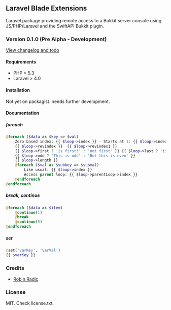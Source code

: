## Laravel Blade Extensions
Laravel package providing remote access to a Bukkit server console using JS/PHP/Laravel and the SwiftAPI Bukkit plugin.

### Version 0.1.0 (Pre Alpha - Development)
[View changelog and todo](https://github.com/RobinRadic/laravel-bukkit-console/blob/master/changelog.md)

#### Requirements
- PHP > 5.3 
- Laravel > 4.0


#### Installation
Not yet on packagist. needs further development.

#### Documentation

##### foreach
```php
@foreach ($data as $key => $val)
    Zero based index: {{ $loop->index }} - Starts at 1: {{ $loop->index1 }}
    {{ $loop->revindex }}  {{ $loop->revindex1 }}
    {{ $loop->first ? 'is first!' : 'not first' }} {{ $loop->last ? 'is last' : 'not last' }}
    {{ $loop->odd ? 'This is odd' : 'But this is even' }}
    {{ $loop->length }}            
    @foreach ($val as $subkey => $subval)
        Like usual: {{ $loop->index }}
        Access parent loop: {{ $loop->parentLoop->index }}
    @endforeach
@endforeach
```

##### break, continue
```php
@foreach ($data as $item)
    @continue(1)
    @break
    @continue(5)
@endforeach
```

##### set
```php
@set('varKey', 'varVal')
{{ $varKey }}
```


### Credits
- [Robin Radic](https://github.com/RobinRadic)

### License
MIT. Check license.txt.